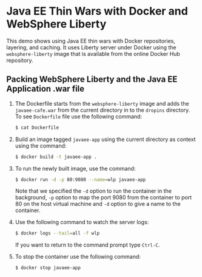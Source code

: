 # Java EE Thin Wars with Docker and WebSphere Liberty
This demo shows using Java EE thin wars with Docker repositories, layering, and caching. It uses Liberty server under Docker using the `websphere-liberty` image that is available from the online Docker Hub repository.

## Packing WebSphere Liberty and the Java EE Application .war file

1. The Dockerfile starts from the `websphere-liberty` image and adds the `javaee-cafe.war` from the current directory in to the `dropins` directory. To see `Dockerfile` file use the following command:

    ```bash
    $ cat Dockerfile
    ```
    
2. Build an image tagged `javaee-app` using the current directory as context using the command:

    ```bash
    $ docker build -t javaee-app .
    ```
3. To run the newly built image, use the command:

    ```bash
    $ docker run -d -p 80:9080 --name=wlp javaee-app
    ```
     Note that we specified the `-d` option to run the container in the background, `-p` option to map the port 9080 from the container to port 80 on the host virtual machine and `-d` option to give a name to the container.
     
4. Use the following command to watch the server logs:

    ```bash
    $ docker logs --tail=all -f wlp
    ```
   If you want to return to the command prompt type `Ctrl-C`.

5. To stop the container use the following command:

    ```bash
    $ docker stop javaee-app
    ```
